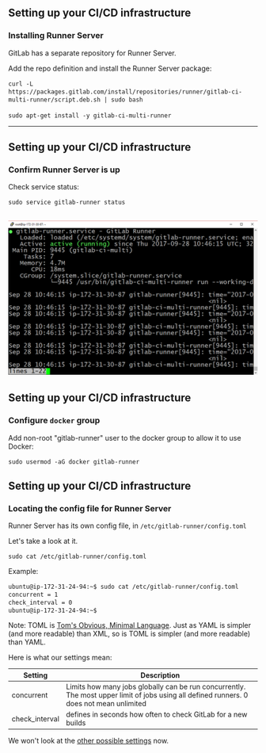 ## Setting up your CI/CD infrastructure

### Installing Runner Server

GitLab has a separate repository for Runner Server.

Add the repo definition and install the Runner Server package:


```console
curl -L https://packages.gitlab.com/install/repositories/runner/gitlab-ci-multi-runner/script.deb.sh | sudo bash

sudo apt-get install -y gitlab-ci-multi-runner
```
---

## Setting up your CI/CD infrastructure
### Confirm Runner Server is up

Check service status:

```console
sudo service gitlab-runner status
```

![runner service is active](img/runner_service_active.png)
---

## Setting up your CI/CD infrastructure
### Configure `docker` group

Add non-root "gitlab-runner" user to the docker group to allow
it to use Docker:

```console 
sudo usermod -aG docker gitlab-runner

```
## Setting up your CI/CD infrastructure
### Locating the config file for Runner Server

Runner Server has its own config file, in `/etc/gitlab-runner/config.toml`

Let's take a look at it.


```console
sudo cat /etc/gitlab-runner/config.toml
```

Example:

```shell_session
ubuntu@ip-172-31-24-94:~$ sudo cat /etc/gitlab-runner/config.toml
concurrent = 1
check_interval = 0
ubuntu@ip-172-31-24-94:~$
```

Note: TOML is [Tom's Obvious, Minimal Language](https://github.com/toml-lang/toml). 
Just as YAML is simpler (and more readable) than XML, so is TOML is simpler 
(and more readable) than YAML.

Here is what our settings mean:

| Setting | Description |
|---------|-------------|
| concurrent | Limits how many jobs globally can be run concurrently. The most upper limit of jobs using all defined runners. 0 does not mean unlimited |
| check_interval | defines in seconds how often to check GitLab for a new builds |

We won't look at the [other possible settings](https://gitlab.com/gitlab-org/gitlab-ci-multi-runner/blob/master/docs/configuration/advanced-configuration.md) now.

